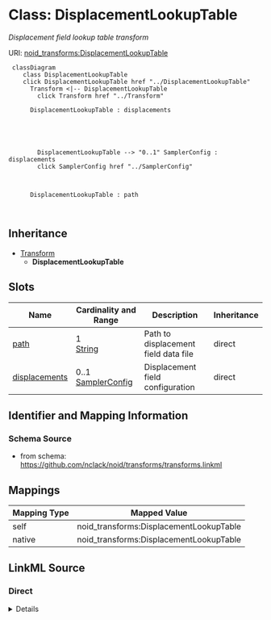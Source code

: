 

# Class: DisplacementLookupTable 


_Displacement field lookup table transform_





URI: [noid_transforms:DisplacementLookupTable](https://github.com/nclack/noid/transforms/DisplacementLookupTable)






```mermaid
 classDiagram
    class DisplacementLookupTable
    click DisplacementLookupTable href "../DisplacementLookupTable"
      Transform <|-- DisplacementLookupTable
        click Transform href "../Transform"
      
      DisplacementLookupTable : displacements
        
          
    
        
        
        DisplacementLookupTable --> "0..1" SamplerConfig : displacements
        click SamplerConfig href "../SamplerConfig"
    

        
      DisplacementLookupTable : path
        
      
```





## Inheritance
* [Transform](Transform.md)
    * **DisplacementLookupTable**



## Slots

| Name | Cardinality and Range | Description | Inheritance |
| ---  | --- | --- | --- |
| [path](path.md) | 1 <br/> [String](String.md) | Path to displacement field data file | direct |
| [displacements](displacements.md) | 0..1 <br/> [SamplerConfig](SamplerConfig.md) | Displacement field configuration | direct |









## Identifier and Mapping Information







### Schema Source


* from schema: https://github.com/nclack/noid/transforms/transforms.linkml




## Mappings

| Mapping Type | Mapped Value |
| ---  | ---  |
| self | noid_transforms:DisplacementLookupTable |
| native | noid_transforms:DisplacementLookupTable |







## LinkML Source

<!-- TODO: investigate https://stackoverflow.com/questions/37606292/how-to-create-tabbed-code-blocks-in-mkdocs-or-sphinx -->

### Direct

<details>
```yaml
name: DisplacementLookupTable
description: Displacement field lookup table transform
from_schema: https://github.com/nclack/noid/transforms/transforms.linkml
is_a: Transform
attributes:
  path:
    name: path
    description: Path to displacement field data file
    from_schema: https://github.com/nclack/noid/transforms/transforms.linkml
    rank: 1000
    domain_of:
    - DisplacementLookupTable
    - CoordinateLookupTable
    range: string
    required: true
  displacements:
    name: displacements
    description: Displacement field configuration
    from_schema: https://github.com/nclack/noid/transforms/transforms.linkml
    rank: 1000
    domain_of:
    - DisplacementLookupTable
    range: SamplerConfig

```
</details>

### Induced

<details>
```yaml
name: DisplacementLookupTable
description: Displacement field lookup table transform
from_schema: https://github.com/nclack/noid/transforms/transforms.linkml
is_a: Transform
attributes:
  path:
    name: path
    description: Path to displacement field data file
    from_schema: https://github.com/nclack/noid/transforms/transforms.linkml
    rank: 1000
    alias: path
    owner: DisplacementLookupTable
    domain_of:
    - DisplacementLookupTable
    - CoordinateLookupTable
    range: string
    required: true
  displacements:
    name: displacements
    description: Displacement field configuration
    from_schema: https://github.com/nclack/noid/transforms/transforms.linkml
    rank: 1000
    alias: displacements
    owner: DisplacementLookupTable
    domain_of:
    - DisplacementLookupTable
    range: SamplerConfig

```
</details>